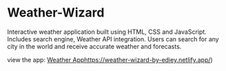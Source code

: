 # Weather-Wizard
Interactive weather application built using HTML, CSS and JavaScript.
Includes search engine, Weather API integration. 
Users can search for any city in the world and receive accurate weather and forecasts.







view the app:
[Weather App](https://weather-wizard-by-ediey.netlify.app/)https://weather-wizard-by-ediey.netlify.app/)
